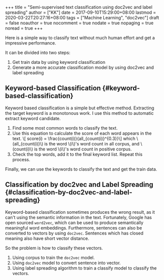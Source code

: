 +++
title = "Semi-supervised text classification using doc2vec and label spreading"
author = ["KK"]
date = 2017-09-10T15:29:00+08:00
lastmod = 2020-03-22T20:27:16+08:00
tags = ["Machine Learning", "doc2vec"]
draft = false
noauthor = true
nocomment = true
nodate = true
nopaging = true
noread = true
+++

Here is a simple way to classify text without much human effort and get a impressive performance.

It can be divided into two steps:

1.  Get train data by using keyword classification
2.  Generate a more accurate classification model by using doc2vec and label spreading


## Keyword-based Classification {#keyword-based-classification}

Keyword based classification is a simple but effective method. Extracting the target keyword is a monotonous work. I use this method to automatic extract keyword candidate.

1.  Find some most common words to classify the text.
2.  Use this equation to calculate the score of each word appears in the text.
    \\[ score(i) = \frac{count(i)}{all\_{count(i)}^{0.3}}\\]
    which \\(all\_{count(i)}\\) is the word \\(i\\)'s word count in all corpus, and \\(count(i)\\) is the word \\(i\\)'s word count in positive corpus.
3.  Check the top words, add it to the final keyword list. Repeat this process.

Finally, we can use the keywords to classify the text and get the train data.


## Classification by doc2vec and Label Spreading {#classification-by-doc2vec-and-label-spreading}

Keyword-based classification sometimes produces the wrong result, as it can't using the semantic information in the text. Fortunately, Google has open sourced `word2vec`, which can be used to produce semantically meaningful word embeddings. Furthermore, sentences can also be converted to vectors by using `doc2vec`. Sentences which has closed meaning also have short vector distance.

So the problem is how to classify these vectors.

1.  Using corpus to train the `doc2vec` model.
2.  Using `doc2vec` model to convert sentence into vector.
3.  Using label spreading algorithm to train a classify model to classify the vectors.
